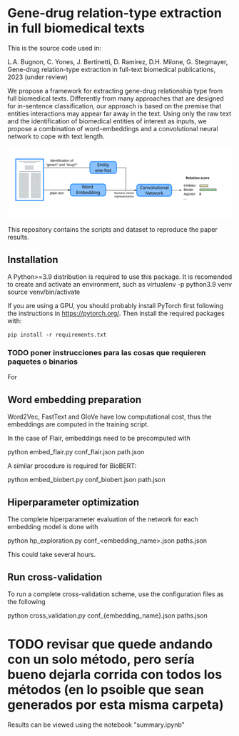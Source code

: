 # Gene-drug relation-type extraction in full biomedical texts

This is the source code used in:

L.A. Bugnon, C. Yones, J. Bertinetti, D. Ramírez,  D.H. Milone, G. Stegmayer,
Gene-drug relation-type extraction in full-text biomedical publications, 2023 (under review)

We propose a framework for extracting gene-drug relationship type from full biomedical texts. Differently from many approaches that are designed for in-sentence classification, our approach is based on the premise that entities interactions may appear far away in the text. Using only the raw text and the identification of biomedical entities of interest as inputs, we propose a combination of word-embeddings and a convolutional neural network to cope with text length.


![Abstract](abstract.svg)

This repository contains the scripts and dataset to reproduce the paper results.

## Installation

A Python>=3.9 distribution is required to use this package. It is recomended to create and activate an environment, such as 
    virtualenv -p python3.9 venv
    source venv/bin/activate
    
If you are using a GPU, you should probably install PyTorch first following the instructions in https://pytorch.org/.
Then install the required packages with:

    pip install -r requirements.txt


### TODO poner instrucciones para las cosas que requieren paquetes o binarios 
For 

## Word embedding preparation

Word2Vec, FastText and GloVe have low computational cost, thus the embeddings are computed in the training script.

In the case of Flair, embeddings need to be precomputed with

   python embed_flair.py conf_flair.json path.json

A similar procedure is required for BioBERT:

   python embed_biobert.py conf_biobert.json path.json

## Hiperparameter optimization
The complete hiperparameter evaluation of the network for each embedding model is done with 
   
   python hp_exploration.py conf_<embedding_name>.json paths.json

This could take several hours.

## Run cross-validation 

To run a complete cross-validation scheme, use the configuration files as the following

   python cross_validation.py conf_{embedding_name}.json paths.json


# TODO revisar que quede andando con un solo método, pero sería bueno dejarla corrida con todos los métodos (en lo psoible que sean generados por esta misma carpeta)
Results can be viewed using the notebook "summary.ipynb"